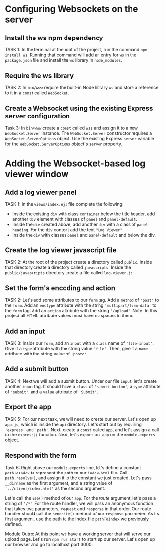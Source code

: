 # Configuring Websockets on the server

## Install the ws npm dependency
TASK 1:
In the terminal at the root of the project, run the command `npm install ws`. 
Running that command will add an entry for `ws` in the `package.json` file 
and install the `ws` library in `node_modules`.

## Require the ws library
TASK 2:
In `bin/www` require the built-in Node library `ws` and store a reference to it 
in a `const` called `WebSocket`.

## Create a Websocket using the existing Express server configuration
Task 3: 
In `bin/www` create a `const` called `wss` and assign it to a new 
`WebSocket.Server` instance. The `WebSocket.Server` constructor requires a
`WebSocket.ServerOptions` object. Use the existing Express `server` variable
for the `WebSocket.ServerOptions` object's `server` property.





# Adding the Websocket-based log viewer window

## Add a log viewer panel
TASK 1:
In the `views/index.ejs`  file complete the following:
* Inside the existing `div` with class `container` below the title header, add another `div` 
  element with classes of `panel` and `panel-default`.
* Inside the `div` created above, add another `div` with a class of `panel-heading`. 
  For the `div` content add the text `"Log Viewer"`.
* Inside the `div` with classes `panel` and `panel-default` and below the div.

## Create the log viewer javascript file
TASK 2:
At the root of the project create a directory called `public`. Inside that directory 
create a directory called `javascripts`.
Inside the `public/javascripts` directory create a file called `log-viewer.js`





## Set the form's encoding and action
TASK 2:
Let's add some attributes to our `form` tag. Add a `method` of `'post'` to the 
`form`. Add an `enctype` attribute with the string `'multipart/form-data'` to 
the `form` tag. Add an `action` attribute with the string `'/upload'`. Note: In this
project all HTML attribute values must have no spaces in them. 

## Add an input
TASK 3:
Inside our `form`, add an `input` with a `class` name of `'file-input'`. Give it a `type` attribute with the string value `'file'`.
Then, give it a `name` attribute with the string value of `'photo'`.

## Add a submit button
TASK 4:
Next we will add a submit button. Under our file `input`, let's create another `input` tag.
It should have a `class` of `'submit-button'`, a `type` attribute of `'submit'`, and a `value` attribute of `'Submit'`.

## Export the app
TASK 5:
For our next task, we will need to create our server. Let's open up `app.js`, which is inside the `api` directory. Let's start out by requiring `'express'` 
and `'path'`. Next, create a `const` called `app`, and let's assign a call to 
the `express()` function. Next, let's `export` our `app` on the `module.exports` 
object.

## Respond with the form
Task 6:
Right above our `module.exports` line, let's define a constant `pathToIndex` to represent the path to our `index.html` file. Call `path.resolve()`, and assign it to the constant we just created. Let's pass `__dirname` as the first argument, and a string value of `'../client/index.html'` as the second argument. 


Let's call the `use()` method of our `app`. 
For the _route_ argument, let's pass a string of `'/*'`. For the route handler, 
we will pass an anonymous function that takes two parameters, `request` and 
`response` in that order. Our route handler should call the `sendFile()` method 
of our `response` parameter. As its first argument, use the path to the index file `pathToIndex` we previously defined.

Module Outro:
At this point we have a working server that will serve our upload page.
Let's run `npm run start` to start up our server. Let's open up our browser and go to localhost port 3000.